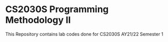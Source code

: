# CS2030S Programming Methodology II 
 This Repository contains lab codes done for CS2030S AY21/22 Semester 1
